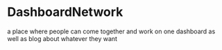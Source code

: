 # DashboardNetwork
 a place where people can come together and work on one dashboard as well as blog about whatever they want
